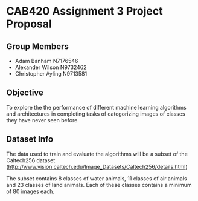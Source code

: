 # CAB420 Assignment 3 Project Proposal

## Group Members

* Adam Banham N7176546
* Alexander Wilson N9732462
* Christopher Ayling N9713581

## Objective 

To explore the the performance of different machine learning algorithms and architectures in
completing tasks of categorizing images of classes they have never seen before.

## Dataset Info

The data used to train and evaluate the algorithms will be a subset of the Caltech256 dataset
(http://www.vision.caltech.edu/Image_Datasets/Caltech256/details.html)

The subset contains 8 classes of water animals, 11 classes of air animals and 23 classes of
land animals. Each of these classes contains a minimum of 80 images each.
